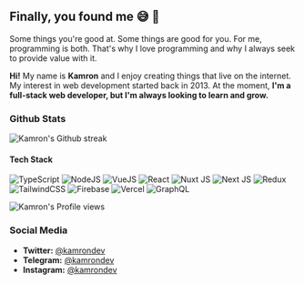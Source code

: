 ## Finally, you found me 😅 👋

Some things you're good at. Some things are good for you. For me, programming is both. That's why I love programming and why I always seek to provide value with it.

**Hi!** My name is **Kamron** and I enjoy creating things that live on the internet. My interest in web development started back in 2013. At the moment, **I'm a full-stack web developer, but I'm always looking to learn and grow.**

### Github Stats

![Kamron's Github streak](https://github-readme-streak-stats.herokuapp.com/?user=kamrondev&stroke=ffffff&background=0E1217&ring=8B959E&fire=ffffff&currStreakNum=ffffff&currStreakLabel=fff&sideNums=ffffff&sideLabels=8B959E&dates=ffffff)

#### Tech Stack

![TypeScript](https://img.shields.io/badge/typescript-%23007ACC.svg?style=for-the-badge&logo=typescript&logoColor=white)
![NodeJS](https://img.shields.io/badge/node.js-6DA55F?style=for-the-badge&logo=node.js&logoColor=white)
![VueJS](https://img.shields.io/badge/vue.js-42b883?style=for-the-badge&logo=vue.js&logoColor=white)
![React](https://img.shields.io/badge/react-%2320232a.svg?style=for-the-badge&logo=react&logoColor=%2361DAFB)
![Nuxt JS](https://img.shields.io/badge/Nuxt-41b883?style=for-the-badge&logo=nuxt.js&logoColor=white)
![Next JS](https://img.shields.io/badge/Next-black?style=for-the-badge&logo=next.js&logoColor=white)
![Redux](https://img.shields.io/badge/redux-%23593d88.svg?style=for-the-badge&logo=redux&logoColor=white)
![TailwindCSS](https://img.shields.io/badge/tailwindcss-%2338B2AC.svg?style=for-the-badge&logo=tailwind-css&logoColor=white)
![Firebase](https://img.shields.io/badge/firebase-%23039BE5.svg?style=for-the-badge&logo=firebase)
![Vercel](https://img.shields.io/badge/vercel-%23000000.svg?style=for-the-badge&logo=vercel&logoColor=white)
![GraphQL](https://img.shields.io/badge/GraphQl-E10098?style=for-the-badge&logo=graphql&logoColor=white)

![Kamron's Profile views](https://komarev.com/ghpvc/?username=kamrondev&color=lightgrey)

### Social Media

- **Twitter:** [@kamrondev](https://twitter.com/kamrondev)
- **Telegram:** [@kamrondev](https://t.me/kamrondev)
- **Instagram:** [@kamrondev](https://instagram.com/kamrondev)
